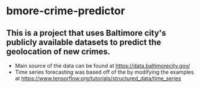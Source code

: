 # bmore-crime-predictor
## This is a project that uses Baltimore city's publicly available datasets to predict the geolocation of new crimes. 
- Main source of the data can be found at https://data.baltimorecity.gov/
- Time series forecasting was based off of the by modifying the examples at https://www.tensorflow.org/tutorials/structured_data/time_series
